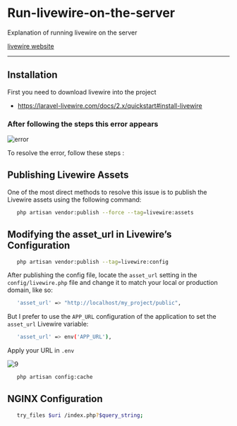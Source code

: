 # Run-livewire-on-the-server
Explanation of running livewire on the server

[livewire website](https://laravel-livewire.com/)

-----------


## Installation

First you need to download livewire into the project

 - https://laravel-livewire.com/docs/2.x/quickstart#install-livewire
    
### After following the steps this error appears

![error](https://github.com/o0t/Run-livewire-on-the-server/assets/94997828/8d4a7d36-4756-4b2b-92d9-d495604343b3)


To resolve the error, follow these steps :

## Publishing Livewire Assets

One of the most direct methods to resolve this issue is to publish the Livewire assets using the following command:

```bash
   php artisan vendor:publish --force --tag=livewire:assets
```

## Modifying the asset_url in Livewire’s Configuration

```bash
   php artisan vendor:publish --tag=livewire:config
```

After publishing the config file, locate the `asset_url` setting in the `config/livewire.php` file and change it to match your local or production domain, like so:

```bash
   'asset_url' => "http://localhost/my_project/public",
```

But I prefer to use the `APP_URL` configuration of the application to set the `asset_url` Livewire variable:


```bash
   'asset_url' => env('APP_URL'),
```

Apply your URL in  `.env`

![9](https://github.com/o0t/Run-livewire-on-the-server/assets/94997828/710253f1-20bd-4321-b717-e4775ea5dd52)


```bash
   php artisan config:cache
```


##  NGINX Configuration


```bash
   try_files $uri /index.php?$query_string;
```




